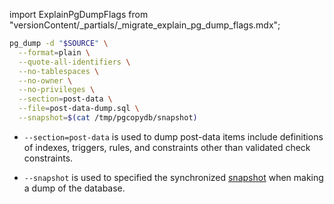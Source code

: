 import ExplainPgDumpFlags from "versionContent/_partials/_migrate_explain_pg_dump_flags.mdx";

```sh
pg_dump -d "$SOURCE" \
  --format=plain \
  --quote-all-identifiers \
  --no-tablespaces \
  --no-owner \
  --no-privileges \
  --section=post-data \
  --file=post-data-dump.sql \
  --snapshot=$(cat /tmp/pgcopydb/snapshot)
```

- `--section=post-data` is used to dump post-data items include definitions of
   indexes, triggers, rules, and constraints other than validated check
   constraints.

- `--snapshot` is used to specified the synchronized [snapshot][snapshot] when
  making a dump of the database.

<ExplainPgDumpFlags />

[snapshot]: https://www.postgresql.org/docs/current/functions-admin.html#FUNCTIONS-SNAPSHOT-SYNCHRONIZATION
